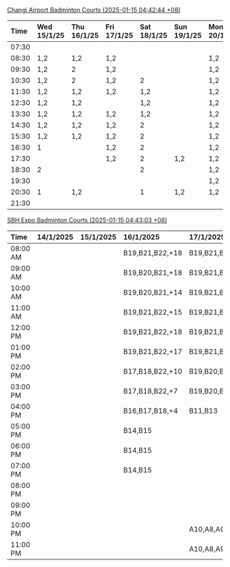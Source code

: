[Changi Airport Badminton Courts (2025-01-15 04:42:44 +08)](https://www.carc.org.sg/FacilityBooking.aspx)

| Time   | Wed 15/1/25   | Thu 16/1/25   | Fri 17/1/25   | Sat 18/1/25   | Sun 19/1/25   | Mon 20/1/25   | Tue 21/1/25   |
|:-------|:--------------|:--------------|:--------------|:--------------|:--------------|:--------------|:--------------|
| 07:30  |               |               |               |               |               |               |               |
| 08:30  | 1,2           | 1,2           | 1,2           |               |               | 1,2           | 1,2           |
| 09:30  | 1,2           | 2             | 1,2           |               |               | 1,2           | 1,2           |
| 10:30  | 1,2           | 2             | 1,2           | 2             |               | 1,2           | 1,2           |
| 11:30  | 1,2           | 1,2           | 1,2           | 1,2           |               | 1,2           | 1,2           |
| 12:30  | 1,2           | 1,2           |               | 1,2           |               | 1,2           | 1,2           |
| 13:30  | 1,2           | 1,2           | 1,2           | 1,2           |               | 1,2           | 1,2           |
| 14:30  | 1,2           | 1,2           | 1,2           | 2             |               | 1,2           | 1,2           |
| 15:30  | 1,2           | 1,2           | 1,2           | 2             |               | 1,2           | 1             |
| 16:30  | 1             |               | 1,2           | 2             |               | 1,2           | 1             |
| 17:30  |               |               | 1,2           | 2             | 1,2           | 1,2           | 1,2           |
| 18:30  | 2             |               |               | 2             |               | 1,2           |               |
| 19:30  |               |               |               |               |               | 1,2           |               |
| 20:30  | 1             | 1,2           |               | 1             | 1,2           | 1,2           | 1,2           |
| 21:30  |               |               |               |               |               |               |               |

[SBH Expo Badminton Courts (2025-01-15 04:43:03 +08)](https://singaporebadmintonhall.getomnify.com/widgets/O3MRKGBH359GA55KHMG1RD)

| Time     | 14/1/2025   | 15/1/2025   | 16/1/2025       | 17/1/2025       | 18/1/2025       | 19/1/2025       | 20/1/2025       |
|:---------|:------------|:------------|:----------------|:----------------|:----------------|:----------------|:----------------|
| 08:00 AM |             |             | B19,B21,B22,+18 | B19,B21,B22,+19 | B19,B21,B22,+15 | A6,B15          | B19,B21,B22,+12 |
| 09:00 AM |             |             | B19,B20,B21,+18 | B19,B21,B22,+19 | B20,B21,B22,+14 |                 |                 |
| 10:00 AM |             |             | B19,B20,B21,+14 | B19,B21,B22,+17 | B18,B20,B21,+16 |                 |                 |
| 11:00 AM |             |             | B19,B21,B22,+15 | B19,B21,B22,+17 | B19,B20,B21,+17 |                 |                 |
| 12:00 PM |             |             | B19,B21,B22,+18 | B19,B21,B22,+19 | B19,B21,B22,+18 |                 |                 |
| 01:00 PM |             |             | B19,B21,B22,+17 | B19,B21,B22,+18 | B19,B21,B22,+17 |                 |                 |
| 02:00 PM |             |             | B17,B18,B22,+10 | B19,B20,B22,+10 | B20,B21,B22,+13 |                 |                 |
| 03:00 PM |             |             | B17,B18,B22,+7  | B19,B20,B22,+6  | B20,B21,B22,+5  |                 |                 |
| 04:00 PM |             |             | B16,B17,B18,+4  | B11,B13         |                 |                 |                 |
| 05:00 PM |             |             | B14,B15         |                 | A1              |                 |                 |
| 06:00 PM |             |             | B14,B15         |                 | A6,A7,A8        |                 |                 |
| 07:00 PM |             |             | B14,B15         |                 |                 |                 |                 |
| 08:00 PM |             |             |                 |                 |                 |                 | B18,B20,B21,+9  |
| 09:00 PM |             |             |                 |                 |                 |                 | B19,B21,B22,+15 |
| 10:00 PM |             |             |                 | A10,A8,A9,+7    | B15,B17,B22,+12 | B20,B21,B22,+16 | A10,A8,A9,+7    |
| 11:00 PM |             |             |                 | A10,A8,A9,+7    | B17,B20,B22,+13 | B20,B21,B22,+17 | A10,A8,A9,+7    |
